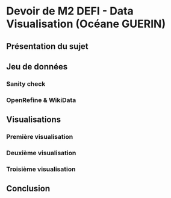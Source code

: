 







# Devoir de M2 DEFI - Data Visualisation (Océane GUERIN)
## Présentation du sujet
## Jeu de données 
### Sanity check
### OpenRefine & WikiData
## Visualisations
### Première visualisation
### Deuxième visualisation
### Troisième visualisation
## Conclusion
